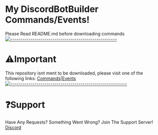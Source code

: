 # My DiscordBotBuilder Commands/Events!
Please Read README.md before downloading commands
[![-----------------------------------------------------](https://raw.githubusercontent.com/andreasbm/readme/master/assets/lines/aqua.png)](#Important)
# ⚠Important
This repository isnt ment to be downloaded, please visit one of the following links: [Commands](https://minhaskamal.github.io/DownGit/#/home?url=https://github.com/Supernova3339/mydbbcommands/tree/main/commands)|[Events](https://minhaskamal.github.io/DownGit/#/home?url=https://github.com/Supernova3339/mydbbcommands/tree/main/events)
[![----------------------------------------------------------](https://raw.githubusercontent.com/andreasbm/readme/master/assets/lines/aqua.png)](#Important)
# ❓Support
Have Any Requests? Something Went Wrong? Join The Support Server! [Discord](https://discord.gg/CWST75nZdX)

